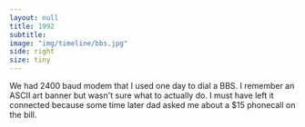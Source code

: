 ```yaml
---
layout: null
title: 1992
subtitle:
image: "img/timeline/bbs.jpg"
side: right
size: tiny
---
```

We had 2400 baud modem that I used one day to dial a BBS. I remember an ASCII art banner but wasn't sure what to actually do. I must have left it connected because some time later dad asked me about a $15 phonecall on the bill.
